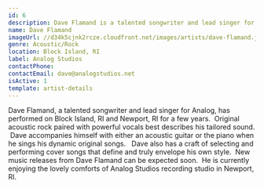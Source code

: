```yaml
---
id: 6
description: Dave Flamand is a talented songwriter and lead singer for Analog and FAVE.
name: Dave Flamand
imageUrl: //d34k5cjnk2rcze.cloudfront.net/images/artists/dave-flamand.jpg
genre: Acoustic/Rock
location: Block Island, RI
label: Analog Studios
contactPhone: 
contactEmail: dave@analogstudios.net
isActive: 1
template: artist-details
---
```


Dave Flamand, a talented songwriter and lead singer for Analog, has performed on Block Island, RI and Newport, RI for a few years. &nbsp;Original acoustic rock paired with powerful vocals best describes his tailored sound. &nbsp;Dave accompanies himself with either an acoustic guitar or the piano when he sings his dynamic original songs. &nbsp; Dave also has a craft of selecting and performing cover songs that define and truly envelope his own style. &nbsp;New music releases from Dave Flamand can be expected soon. &nbsp;He is currently enjoying the lovely comforts of Analog Studios recording studio in Newport, RI.